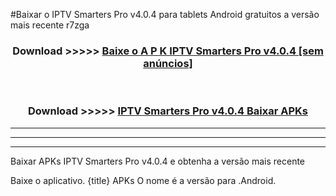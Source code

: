 #Baixar o IPTV Smarters Pro v4.0.4  para tablets Android gratuitos a versão mais recente r7zga


<div align="center">
<h3>Download >>>>> <a href="https://pt-web.web.app/?pt= IPTV Smarters Pro v4.0.4">Baixe o A P K IPTV Smarters Pro v4.0.4 [sem anúncios]</a></h3><br>

<h3>Download >>>>> <a href="https://pt-web.web.app/?pt= IPTV Smarters Pro v4.0.4">IPTV Smarters Pro v4.0.4 Baixar APKs</a></h3>
</div>

----------------------------------------------------------

----------------------------------------------------------

----------------------------------------------------------

Baixar APKs IPTV Smarters Pro v4.0.4 e obtenha a versão mais recente

Baixe o aplicativo. {title} APKs O nome é a versão para .Android.


